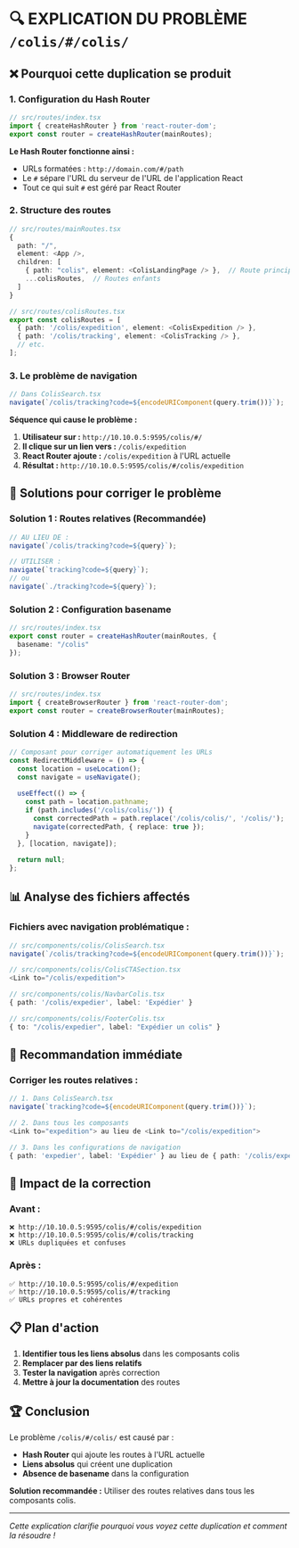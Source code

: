 # 🔍 EXPLICATION DU PROBLÈME `/colis/#/colis/`

## ❌ **Pourquoi cette duplication se produit**

### **1. Configuration du Hash Router**
```typescript
// src/routes/index.tsx
import { createHashRouter } from 'react-router-dom';
export const router = createHashRouter(mainRoutes);
```

**Le Hash Router fonctionne ainsi :**
- URLs formatées : `http://domain.com/#/path`
- Le `#` sépare l'URL du serveur de l'URL de l'application React
- Tout ce qui suit `#` est géré par React Router

### **2. Structure des routes**
```typescript
// src/routes/mainRoutes.tsx
{
  path: "/",
  element: <App />,
  children: [
    { path: "colis", element: <ColisLandingPage /> },  // Route principale
    ...colisRoutes,  // Routes enfants
  ]
}

// src/routes/colisRoutes.tsx
export const colisRoutes = [
  { path: '/colis/expedition', element: <ColisExpedition /> },
  { path: '/colis/tracking', element: <ColisTracking /> },
  // etc.
];
```

### **3. Le problème de navigation**
```typescript
// Dans ColisSearch.tsx
navigate(`/colis/tracking?code=${encodeURIComponent(query.trim())}`);
```

**Séquence qui cause le problème :**

1. **Utilisateur sur :** `http://10.10.0.5:9595/colis/#/`
2. **Il clique sur un lien vers :** `/colis/expedition`
3. **React Router ajoute :** `/colis/expedition` à l'URL actuelle
4. **Résultat :** `http://10.10.0.5:9595/colis/#/colis/expedition`

## 🔧 **Solutions pour corriger le problème**

### **Solution 1 : Routes relatives (Recommandée)**
```typescript
// AU LIEU DE :
navigate(`/colis/tracking?code=${query}`);

// UTILISER :
navigate(`tracking?code=${query}`);
// ou
navigate(`./tracking?code=${query}`);
```

### **Solution 2 : Configuration basename**
```typescript
// src/routes/index.tsx
export const router = createHashRouter(mainRoutes, { 
  basename: "/colis" 
});
```

### **Solution 3 : Browser Router**
```typescript
// src/routes/index.tsx
import { createBrowserRouter } from 'react-router-dom';
export const router = createBrowserRouter(mainRoutes);
```

### **Solution 4 : Middleware de redirection**
```typescript
// Composant pour corriger automatiquement les URLs
const RedirectMiddleware = () => {
  const location = useLocation();
  const navigate = useNavigate();
  
  useEffect(() => {
    const path = location.pathname;
    if (path.includes('/colis/colis/')) {
      const correctedPath = path.replace('/colis/colis/', '/colis/');
      navigate(correctedPath, { replace: true });
    }
  }, [location, navigate]);
  
  return null;
};
```

## 📊 **Analyse des fichiers affectés**

### **Fichiers avec navigation problématique :**
```typescript
// src/components/colis/ColisSearch.tsx
navigate(`/colis/tracking?code=${encodeURIComponent(query.trim())}`);

// src/components/colis/ColisCTASection.tsx
<Link to="/colis/expedition">

// src/components/colis/NavbarColis.tsx
{ path: '/colis/expedier', label: 'Expédier' }

// src/components/colis/FooterColis.tsx
{ to: "/colis/expedier", label: "Expédier un colis" }
```

## 🎯 **Recommandation immédiate**

### **Corriger les routes relatives :**
```typescript
// 1. Dans ColisSearch.tsx
navigate(`tracking?code=${encodeURIComponent(query.trim())}`);

// 2. Dans tous les composants
<Link to="expedition"> au lieu de <Link to="/colis/expedition">

// 3. Dans les configurations de navigation
{ path: 'expedier', label: 'Expédier' } au lieu de { path: '/colis/expedier', label: 'Expédier' }
```

## 🚀 **Impact de la correction**

### **Avant :**
```
❌ http://10.10.0.5:9595/colis/#/colis/expedition
❌ http://10.10.0.5:9595/colis/#/colis/tracking
❌ URLs dupliquées et confuses
```

### **Après :**
```
✅ http://10.10.0.5:9595/colis/#/expedition
✅ http://10.10.0.5:9595/colis/#/tracking
✅ URLs propres et cohérentes
```

## 📋 **Plan d'action**

1. **Identifier tous les liens absolus** dans les composants colis
2. **Remplacer par des liens relatifs**
3. **Tester la navigation** après correction
4. **Mettre à jour la documentation** des routes

## 🏆 **Conclusion**

Le problème `/colis/#/colis/` est causé par :
- **Hash Router** qui ajoute les routes à l'URL actuelle
- **Liens absolus** qui créent une duplication
- **Absence de basename** dans la configuration

**Solution recommandée :** Utiliser des routes relatives dans tous les composants colis.

---

*Cette explication clarifie pourquoi vous voyez cette duplication et comment la résoudre !* 